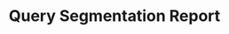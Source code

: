 ---
title: Query Segmentation Report
excerpt: >-
  Get data for an event, segmented and filtered by properties. The Query API has
  a rate limit of 60 queries per hour and a maximum of 5 concurrent queries.
api:
  file: query-api.json
  operationId: segmentation-query
deprecated: false
hidden: false
metadata:
  title: ''
  description: ''
  robots: index
next:
  description: ''
---